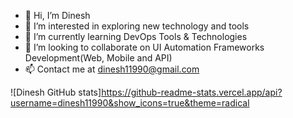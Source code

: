 - 👋 Hi, I’m Dinesh
- 👀 I’m interested in exploring new technology and tools
- 🌱 I’m currently learning DevOps Tools & Technologies
- 💞️ I’m looking to collaborate on UI Automation Frameworks Development(Web, Mobile and API)
- 📫 Contact me at dinesh11990@gmail.com

<!---
dinesh11990/dinesh11990 is a ✨ special ✨ repository because its `README.md` (this file) appears on your GitHub profile.
You can click the Preview link to take a look at your changes.
--->

![Dinesh GitHub stats]https://github-readme-stats.vercel.app/api?username=dinesh11990&show_icons=true&theme=radical
